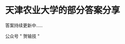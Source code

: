 <!--
 * 
 *    ┏┓　　　┏┓
 *  ┏┛┻━━━┛┻┓
 *  ┃　　　　　　　┃
 *  ┃　　　━　　　┃
 *  ┃　＞　　　＜　┃
 *  ┃　　　　　　　┃
 *  ┃...　⌒　...　┃
 *  ┃　　　　　　　┃
 *  ┗━┓　　　┏━┛
 *      ┃　　　┃　
 *      ┃　　　┃
 *      ┃　　　┃
 *      ┃　　　┃  神兽保佑
 *      ┃　　　┃  代码无bug　　
 *      ┃　　　┃
 *      ┃　　　┗━━━┓
 *      ┃　　　　　　　┣┓
 *      ┃　　　　　　　┏┛
 *      ┗┓┓┏━┳┓┏┛
 *        ┃┫┫　┃┫┫
 *        ┗┻┛　┗┻┛
 * 
 * @Author: Secretary_He
 * @Date: 2022-03-02 18:34:48
 * @LastEditTime: 2022-03-02 19:09:17
 * @LastEditors: Secretary_He
 * @Description: 
 * @FilePath: \TJAU_answer_sharing\README.md
 * 冲!
 -->

<!--
 *                        ::
 *                       :;J7, :,                        ::;7:
 *                       ,ivYi, ,                       ;LLLFS:
 *                       :iv7Yi                       :7ri;j5PL
 *                      ,:ivYLvr                    ,ivrrirrY2X,
 *                      :;r@Wwz.7r:                :ivu@kexianli.
 *                     :iL7::,:::iiirii:ii;::::,,irvF7rvvLujL7ur
 *                    ri::,:,::i:iiiiiii:i:irrv177JX7rYXqZEkvv17
 *                 ;i:, , ::::iirrririi:i:::iiir2XXvii;L8OGJr71i
 *               :,, ,,:   ,::ir@mingyi.irii:i:::j1jri7ZBOS7ivv,
 *                  ,::,    ::rv77iiiriii:iii:i::,rvLq@huhao.Li
 *              ,,      ,, ,:ir7ir::,:::i;ir:::i:i::rSGGYri712:
 *            :::  ,v7r:: ::rrv77:, ,, ,:i7rrii:::::, ir7ri7Lri
 *           ,     2OBBOi,iiir;r::        ,irriiii::,, ,iv7Luur:
 *         ,,     i78MBBi,:,:::,:,  :7FSL: ,iriii:::i::,,:rLqXv::
 *         :      iuMMP: :,:::,:ii;2GY7OBB0viiii:i:iii:i:::iJqL;::
 *        ,     ::::i   ,,,,, ::LuBBu BBBBBErii:i:i:i:i:i:i:r77ii
 *       ,       :       , ,,:::rruBZ1MBBqi, :,,,:::,::::::iiriri:
 *      ,               ,,,,::::i:  @arqiao.       ,:,, ,:::ii;i7:
 *     :,       rjujLYLi   ,,:::::,:::::::::,,   ,:i,:,,,,,::i:iii
 *     ::      BBBBBBBBB0,    ,,::: , ,:::::: ,      ,,,, ,,:::::::
 *     i,  ,  ,8BMMBBBBBBi     ,,:,,     ,,, , ,   , , , :,::ii::i::
 *     :      iZMOMOMBBM2::::::::::,,,,     ,,,,,,:,,,::::i:irr:i:::,
 *     i   ,,:;u0MBMOG1L:::i::::::  ,,,::,   ,,, ::::::i:i:iirii:i:i:
 *     :    ,iuUuuXUkFu7i:iii:i:::, :,:,: ::::::::i:i:::::iirr7iiri::
 *     :     :rk@Yizero.i:::::, ,:ii:::::::i:::::i::,::::iirrriiiri::,
 *      :      5BMBBBBBBSr:,::rv2kuii:::iii::,:i:,, , ,,:,:i@petermu.,
 *           , :r50EZ8MBBBBGOBBBZP7::::i::,:::::,: :,:,::i;rrririiii::
 *               :jujYY7LS0ujJL7r::,::i::,::::::::::::::iirirrrrrrr:ii:
 *            ,:  :@kevensun.:,:,,,::::i:i:::::,,::::::iir;ii;7v77;ii;i,
 *            ,,,     ,,:,::::::i:iiiii:i::::,, ::::iiiir@xingjief.r;7:i,
 *         , , ,,,:,,::::::::iiiiiiiiii:,:,:::::::::iiir;ri7vL77rrirri::
 *          :,, , ::::::::i:::i:::i:i::,,,,,:,::i:i:::iir;@Secbone.ii:::
 * 
 * @Author: Secretary_He
 * @Date: 2022-03-02 18:34:48
 * @LastEditTime: 2022-03-02 18:48:49
 * @LastEditors: Secretary_He
 * @Description: 
 * @FilePath: \TJAU_answer_sharing\README.md
 * 冲!
 -->

<!--
 * _______________#########_______________________ 
 * ______________############_____________________ 
 * ______________#############____________________ 
 * _____________##__###########___________________ 
 * ____________###__######_#####__________________ 
 * ____________###_#######___####_________________ 
 * ___________###__##########_####________________ 
 * __________####__###########_####_______________ 
 * ________#####___###########__#####_____________ 
 * _______######___###_########___#####___________ 
 * _______#####___###___########___######_________ 
 * ______######___###__###########___######_______ 
 * _____######___####_##############__######______ 
 * ____#######__#####################_#######_____ 
 * ____#######__##############################____ 
 * ___#######__######_#################_#######___ 
 * ___#######__######_######_#########___######___ 
 * ___#######____##__######___######_____######___ 
 * ___#######________######____#####_____#####____ 
 * ____######________#####_____#####_____####_____ 
 * _____#####________####______#####_____###______ 
 * ______#####______;###________###______#________ 
 * ________##_______####________####______________ 
 * 
 * @Author: Secretary_He
 * @Date: 2022-03-02 18:34:48
 * @LastEditTime: 2022-03-02 18:39:04
 * @LastEditors: Secretary_He
 * @Description: 
 * @FilePath: \TJAU_answer_sharing\README.md
 * 冲!
 -->


 # 天津农业大学的部分答案分享

答案持续更新中.....

公众号 " 贺输技 "